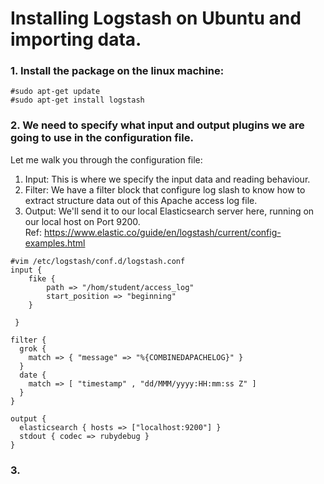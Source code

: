 # Installing Logstash on Ubuntu and importing data.


### 1. Install the package on the linux machine:

```
#sudo apt-get update
#sudo apt-get install logstash
```

### 2. We need to specify what input and output plugins we are going to use in the configuration file. 
Let me walk you through the configuration file:
1. Input: This is where we specify the input data and reading behaviour.
2. Filter: We have a filter block that configure log slash to know how to extract structure data out of this Apache access log file.
3. Output: We'll send it to our local Elasticsearch server here, running on our local host on Port 9200. <br>
Ref: https://www.elastic.co/guide/en/logstash/current/config-examples.html


```
#vim /etc/logstash/conf.d/logstash.conf
input {
	fike {
		path => "/hom/student/access_log"
		start_position => "beginning"
	}

 }

filter {
  grok {
    match => { "message" => "%{COMBINEDAPACHELOG}" }
  }
  date {
    match => [ "timestamp" , "dd/MMM/yyyy:HH:mm:ss Z" ]
  }
}

output {
  elasticsearch { hosts => ["localhost:9200"] }
  stdout { codec => rubydebug }
}
```

### 3. 
